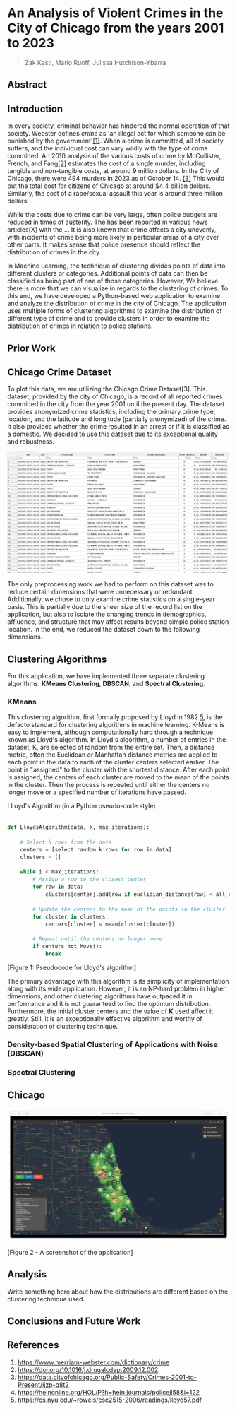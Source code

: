 # An Analysis of Violent Crimes in the City of Chicago from the years 2001 to 2023

> Zak Kastl, Mario Ruoff, Julissa Hutchison-Ybarra

## Abstract

## Introduction

In every society, criminal behavior has hindered the normal operation of that society. Webster defines *crime* as 'an illegal act for which someone can be punished by the government'[[1]](https://www.merriam-webster.com/dictionary/crime). When a crime is committed, all of society suffers, and the individual cost can vary wildly with the type of crime committed. An 2010 analysis of the various costs of crime by McCollister, French, and Fang[[2]](https://doi.org/10.1016/j.drugalcdep.2009.12.002) estimates the cost of a single murder, including tangible and non-tangible costs, at around 9 million dollars. In the City of Chicago, there were 494 murders in 2023 as of October 14. [[3]](https://data.cityofchicago.org/Public-Safety/Crimes-2001-to-Present/ijzp-q8t2) This would put the total cost for citizens of Chicago at around $4.4 billion dollars.  Similarly, the cost of a rape/sexual assault this year is around three million dollars.

While the costs due to crime can be very large, often police budgets are reduced in times of austerity. The has been reported in various news articles[X] with the ... It is also known that crime affects a city unevenly, with incidents of crime being more likely in particular areas of a city over other parts. It makes sense that police presence should reflect the distribution of crimes in the city.

In Machine Learning, the technique of clustering divides points of data into different clusters or categories. Additional points of data can then be classified as being part of one of those categories. However, We believe there is more that we can visualize in regards to the clustering of crimes. To this end, we have developed a Python-based web application to examine and analyze the distribution of crime in the city of Chicago. The application uses multiple forms of clustering algorithms to examine the distribution of different type of crime and to provide clusters in order to examine the distribution of crimes in relation to police stations.

## Prior Work

## Chicago Crime Dataset

To plot this data, we are utilizing the Chicago Crime Dataset[3]. This dataset, provided by the city of Chicago, is a record of all reported crimes committed in the city from the year 2001 until the present day. The dataset provides anonymized crime statistics, including the primary crime type, location, and the latitude and longitude (partially anonymized) of the crime. It also provides whether the crime resulted in an arrest or if it is classified as a domestic. We decided to use this dataset due to its exceptional quality and robustness.

![Figure 1 - The reduced Chicago Crimes Dataset](./images/dataset.png)


The only preprocessing work we had to perform on this dataset was to reduce certain dimensions that were unnecessary or redundant. Additionally, we chose to only examine crime statistics on a single-year basis. This is partially due to the sheer size of the record list on the application, but also to isolate the changing trends in demographics, affluence, and structure that may affect results beyond simple police station location. In the end, we reduced the dataset down to the following dimensions.

## Clustering Algorithms

For this application, we have implemented three separate clustering algorithms: **KMeans Clustering**, **DBSCAN**, and **Spectral Clustering**.

### KMeans

This clustering algorithm, first formally proposed by Lloyd in 1982 [5](https://cs.nyu.edu/~roweis/csc2515-2006/readings/lloyd57.pdf), is the defacto standard for clustering algorithms in machine learning. K-Means is easy to implement, although computationally hard through a technique known as Lloyd's algorithm. In Lloyd's algorithm, a number of entries in the dataset, K, are selected at random from the entire set. Then, a distance metric, often the Euclidean or Manhattan distance metrics are applied to each point in the data to each of the cluster centers selected earlier. The point is "assigned" to the cluster with the shortest distance. After each point is assigned, the centers of each cluster are moved to the mean of the points in the cluster. Then the process is repeated until either the centers no longer move or a specified number of iterations have passed.

LLoyd's Algorithm (in a Python pseudo-code style)

```python

def LloydsAlgorithm(data, k, max_iterations):
    
    # Select k rows from the data
    centers = [select random k rows for row in data]
    clusters = []

    while i < max_iterations:
        # Assign a row to the closest center
        for row in data:
            clusters[center].add(row if euclidian_distance(row) < all_other_centers)

        # Update the centers to the mean of the points in the cluster
        for cluster in clusters:
            centers[cluster] = mean(cluster[cluster])

        # Repeat until the centers no longer move
        if centers not Move():
            break
```
[Figure 1: Pseudocode for Lloyd's algorithm]

The primary advantage with this algorithm is its simplicity of implementation along with its wide application. However, it is an NP-hard problem in higher dimensions, and other clustering algorithms have outpaced it in performance and it is not guaranteed to find the optimum distribution. Furthermore, the initial cluster centers and the value of **K** used affect it greatly. Still, it is an exceptionally effective algorithm and worthy of consideration of clustering technique.

### Density-based Spatial Clustering of Applications with Noise (DBSCAN)



### Spectral Clustering

## Chicago 

![Application Screenshot](./images/app_overview.png)

[Figure 2 - A screenshot of the application]

## Analysis

Write something here about how the distributions are different based on the clustering technique used.

## Conclusions and Future Work

## References

1. https://www.merriam-webster.com/dictionary/crime
2. https://doi.org/10.1016/j.drugalcdep.2009.12.002
3. https://data.cityofchicago.org/Public-Safety/Crimes-2001-to-Present/ijzp-q8t2
4. https://heinonline.org/HOL/P?h=hein.journals/policejl58&i=122
5. https://cs.nyu.edu/~roweis/csc2515-2006/readings/lloyd57.pdf